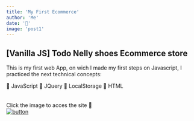 ```yaml
---
title: 'My First Ecommerce'
author: 'Me'
date: '📰'
image: 'post1'
---
```


## [Vanilla JS] Todo Nelly shoes Ecommerce store

This is my first web App, on wich I made my first steps on Javascript, I practiced the next technical concepts:



&#128196; JavaScript
&#128211; JQuery
&#128211; LocalStorage
&#128296; HTML                                                                                                          
<br></br>
Click the image to acces the site 👠                                                              
[![button](https://res.cloudinary.com/byplants/image/upload/c_thumb,w_200,g_face/v1613696011/byplantsmedia/rsz_todo_nelly_logo_l9yq3x.jpg)](https://lucasninjaturtle.github.io/todo_nelly/?)